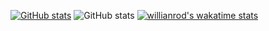 [![GitHub stats](https://github-readme-stats.vercel.app/api?username=keatenluv)](https://github.com/anuraghazra/github-readme-stats)
![GitHub stats](https://github-readme-stats.vercel.app/api?username=keatenluv&hide=contribs,prs)
[![willianrod's wakatime stats](https://github-readme-stats.vercel.app/api/wakatime?username=keatenluv)](https://github.com/anuraghazra/github-readme-stats)
